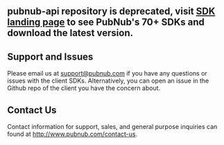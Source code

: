 ## pubnub-api repository is deprecated, visit [SDK landing page](http://pubnub.com/docs) to see PubNub's 70+ SDKs and download the latest version.


## Support and Issues
Please email us at support@pubnub.com if you have any questions or issues with the client SDKs. Alternatively, you can open an issue in the Github repo of the client you have the concern about.


## Contact Us
Contact information for support, sales, and general purpose inquiries can found at http://www.pubnub.com/contact-us.
